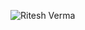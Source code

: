 ![Ritesh Verma](https://user-images.githubusercontent.com/73749372/153644905-a6fd3b82-cd15-4114-beb6-0eb350d4d633.gif)
